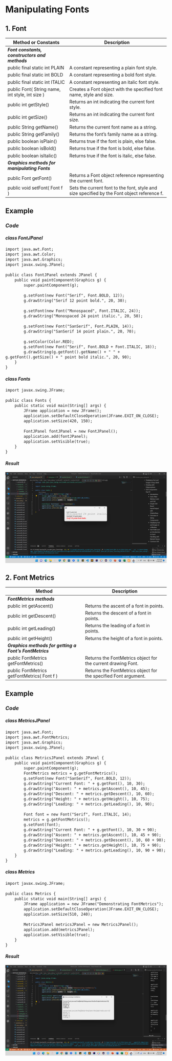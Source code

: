 # **Manipulating Fonts**

## **1. Font**

| Method or Constants | Description |
| ------------------- | ----------- |
| ***Font constants, constructors and methods*** |
| public final static int PLAIN | A constant representing a plain font style. |
| public final static int BOLD | A constant representing a bold font style. |
| public final static int ITALIC | A constant representing an italic font style. |
| public Font( String name, int style, int size ) | Creates a Font object with the specified font name, style and size. |
| public int getStyle() | Returns an int indicating the current font style. |
| public int getSize() | Returns an int indicating the current font size. |
| public String getName() | Returns the current font name as a string. |
| public String getFamily() | Returns the font’s family name as a string. |
| public boolean isPlain() | Returns true if the font is plain, else false. |
| public boolean isBold() | Returns true if the font is bold, else false. |
| public boolean isItalic() | Returns true if the font is italic, else false. |
| ***Graphics methods for manipulating Fonts*** |
| public Font getFont() | Returns a Font object reference representing the current font. |
| public void setFont( Font f ) | Sets the current font to the font, style and size specified by the Font object reference f. |

## **Example**

### ***Code***

#### *class* ***FontJPanel***

```
import java.awt.Font;
import java.awt.Color;
import java.awt.Graphics;
import javax.swing.JPanel;

public class FontJPanel extends JPanel {
    public void paintComponent(Graphics g) {
        super.paintComponent(g);

        g.setFont(new Font("Serif", Font.BOLD, 12));
        g.drawString("Serif 12 point bold.", 20, 30);

        g.setFont(new Font("Monospaced", Font.ITALIC, 24));
        g.drawString("Monospaced 24 point italic.", 20, 50);

        g.setFont(new Font("SanSerif", Font.PLAIN, 14));
        g.drawString("SanSerif 14 point plain.", 20, 70);

        g.setColor(Color.RED);
        g.setFont(new Font("Serif", Font.BOLD + Font.ITALIC, 18));
        g.drawString(g.getFont().getName() + " " + g.getFont().getSize() + " point bold italic.", 20, 90);
    }
}
```

#### *class* ***Fonts***

```
import javax.swing.JFrame;

public class Fonts {
    public static void main(String[] args) {
        JFrame application = new JFrame();
        application.setDefaultCloseOperation(JFrame.EXIT_ON_CLOSE);
        application.setSize(420, 150);

        FontJPanel fontJPanel = new FontJPanel();
        application.add(fontJPanel);
        application.setVisible(true);
    }
}
```

#### ***Result***

![](/code/assets/images/java_swing/section10/section10_04/Fonts.png)


## **2. Font Metrics**

| Method | Description |
| ------ | ----------- |
| ***FontMetrics methods*** |
| public int getAscent() | Returns the ascent of a font in points. |
| public int getDescent() | Returns the descent of a font in points. |
| public int getLeading() | Returns the leading of a font in points. |
| public int getHeight() | Returns the height of a font in points. |
| ***Graphics methods for getting a Font’s FontMetrics*** |
| public FontMetrics getFontMetrics() | Returns the FontMetrics object for the current drawing Font. |
| public FontMetrics getFontMetrics( Font f ) | Returns the FontMetrics object for the specified Font argument. |

## **Example**

### ***Code***

#### *class* ***MetricsJPanel***

```
import java.awt.Font;
import java.awt.FontMetrics;
import java.awt.Graphics;
import javax.swing.JPanel;

public class MetricsJPanel extends JPanel {
    public void paintComponent(Graphics g) {
        super.paintComponent(g);
        FontMetrics metrics = g.getFontMetrics();
        g.setFont(new Font("SanSerif", Font.BOLD, 12));
        g.drawString("Current Font: " + g.getFont(), 10, 30);
        g.drawString("Ascent: " + metrics.getAscent(), 10, 45);
        g.drawString("Descent: " + metrics.getDescent(), 10, 60);
        g.drawString("Height: " + metrics.getHeight(), 10, 75);
        g.drawString("Leading: " + metrics.getLeading(), 10, 90);

        Font font = new Font("Serif", Font.ITALIC, 14);
        metrics = g.getFontMetrics();
        g.setFont(font);
        g.drawString("Current Font: " + g.getFont(), 10, 30 + 90);
        g.drawString("Ascent: " + metrics.getAscent(), 10, 45 + 90);
        g.drawString("Descent: " + metrics.getDescent(), 10, 60 + 90);
        g.drawString("Height: " + metrics.getHeight(), 10, 75 + 90);
        g.drawString("Leading: " + metrics.getLeading(), 10, 90 + 90);
    }
}
```

#### *class* ***Metrics***

```
import javax.swing.JFrame;

public class Metrics {
    public static void main(String[] args) {
        JFrame application = new JFrame("Demonstrating FontMetrics");
        application.setDefaultCloseOperation(JFrame.EXIT_ON_CLOSE);
        application.setSize(510, 240);

        MetricsJPanel metricsJPanel = new MetricsJPanel();
        application.add(metricsJPanel);
        application.setVisible(true);
    }
}
```

#### ***Result***

![](/code/assets/images/java_swing/section10/section10_04/Metrics.png)
